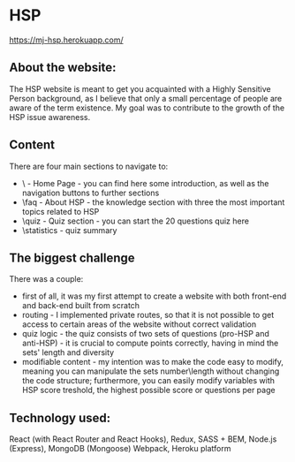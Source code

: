 # HSP

https://mj-hsp.herokuapp.com/

## About the website:
The HSP website is meant to get you acquainted with a Highly Sensitive Person background, as I believe that only a small percentage of people are aware of the term existence.
My goal was to contribute to the growth of the HSP issue awareness.

## Content
There are four main sections to navigate to:
- \ - Home Page - you can find here some introduction, as well as the navigation buttons to further sections
- \faq - About HSP - the knowledge section with three the most important topics related to HSP
- \quiz - Quiz section - you can start the 20 questions quiz here
- \statistics - quiz summary

## The biggest challenge
There was a couple:
- first of all, it was my first attempt to create a website with both front-end and back-end built from scratch
- routing - I implemented private routes, so that it is not possible to get access to certain areas of the website without correct validation
- quiz logic - the quiz consists of two sets of questions (pro-HSP and anti-HSP) - it is crucial to compute points correctly, having in mind the sets' length and diversity
- modifiable content - my intention was to make the code easy to modify, meaning you can manipulate the sets number\length without changing the code structure; furthermore, you can easily modify variables with HSP score treshold, the highest possible score or questions per page

## Technology used:
React (with React Router and React Hooks),
Redux,
SASS + BEM,
Node.js (Express),
MongoDB (Mongoose)
Webpack,
Heroku platform



